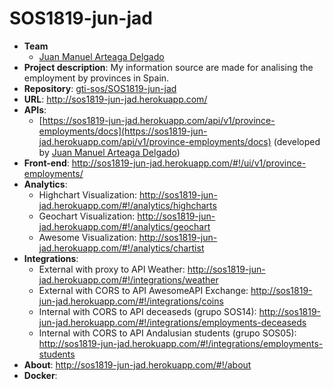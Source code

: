 # SOS1819-jun-jad

- **Team**
  - [Juan Manuel Arteaga Delgado](https://github.com/juanma71)
- **Project description**:  My information source are made for analising the employment by provinces in Spain.
- **Repository**: [gti-sos/SOS1819-jun-jad](https://github.com/gti-sos/SOS1819-jun-jad.git)
- **URL**: http://sos1819-jun-jad.herokuapp.com/
- **APIs**:
  - [https://sos1819-jun-jad.herokuapp.com/api/v1/province-employments/docs](https://sos1819-jun-jad.herokuapp.com/api/v1/province-employments/docs) (developed by [Juan Manuel Arteaga Delgado](https://github.com/juanma71))
- **Front-end**:  http://sos1819-jun-jad.herokuapp.com/#!/ui/v1/province-employments/
- **Analytics**:  
  - Highchart Visualization: http://sos1819-jun-jad.herokuapp.com/#!/analytics/highcharts  
  - Geochart Visualization: http://sos1819-jun-jad.herokuapp.com/#!/analytics/geochart
  - Awesome Visualization: http://sos1819-jun-jad.herokuapp.com/#!/analytics/chartist
- **Integrations**:  
  - External with proxy to API Weather: http://sos1819-jun-jad.herokuapp.com/#!/integrations/weather
  - External with CORS to API AwesomeAPI Exchange: http://sos1819-jun-jad.herokuapp.com/#!/integrations/coins
  - Internal with CORS to API deceaseds (grupo SOS14): http://sos1819-jun-jad.herokuapp.com/#!/integrations/employments-deceaseds
  - Internal with CORS to API Andalusian students (grupo SOS05): http://sos1819-jun-jad.herokuapp.com/#!/integrations/employments-students
- **About**:  http://sos1819-jun-jad.herokuapp.com/#!/about
- **Docker**:

